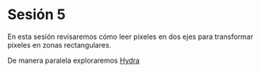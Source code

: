 # Sesión 5

En esta sesión revisaremos cómo leer pixeles en dos ejes para transformar pixeles en zonas rectangulares. 

De manera paralela exploraremos [Hydra](https://hydra.ojack.xyz/)